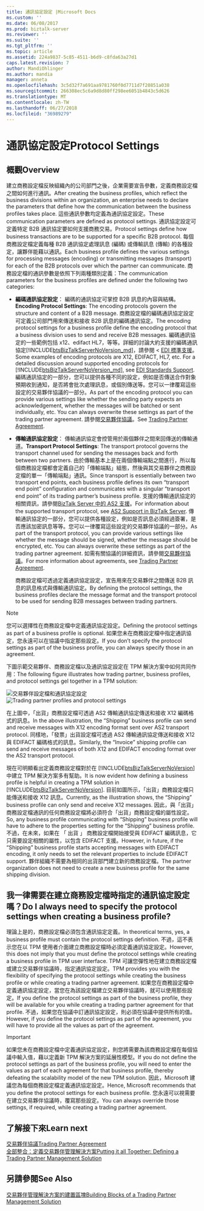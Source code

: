 ```yaml
---
title: 通訊協定設定 |Microsoft Docs
ms.custom: ''
ms.date: 06/08/2017
ms.prod: biztalk-server
ms.reviewer: ''
ms.suite: ''
ms.tgt_pltfrm: ''
ms.topic: article
ms.assetid: 224a9837-5c85-4511-b6d9-c8fda63a27d1
caps.latest.revision: 7
author: MandiOhlinger
ms.author: mandia
manager: anneta
ms.openlocfilehash: 3c5d32f7a691aa9781760f0d7711d7f20851a038
ms.sourcegitcommit: 266308ec5c6a9d8d80ff298ee6051b4843c5d626
ms.translationtype: MT
ms.contentlocale: zh-TW
ms.lasthandoff: 06/27/2018
ms.locfileid: "36989279"
---
```

# <a name="protocol-settings"></a><span data-ttu-id="65050-102">通訊協定設定</span><span class="sxs-lookup"><span data-stu-id="65050-102">Protocol Settings</span></span>
## <a name="overview"></a><span data-ttu-id="65050-103">概觀</span><span class="sxs-lookup"><span data-stu-id="65050-103">Overview</span></span>
<span data-ttu-id="65050-104">建立商務設定檔反映組織內的公司部門之後，企業需要宣告參數，定義商務設定檔之間如何進行通訊。</span><span class="sxs-lookup"><span data-stu-id="65050-104">After creating the business profiles, which reflect the business divisions within an organization, an enterprise needs to declare the parameters that define how the communication between the business profiles takes place.</span></span> <span data-ttu-id="65050-105">這些通訊參數均定義為通訊協定設定。</span><span class="sxs-lookup"><span data-stu-id="65050-105">These communication parameters are defined as protocol settings.</span></span> <span data-ttu-id="65050-106">通訊協定設定可定義特定 B2B 通訊協定要如何支援商務交易。</span><span class="sxs-lookup"><span data-stu-id="65050-106">Protocol settings define how business transactions are to be supported for a specific B2B protocol.</span></span> <span data-ttu-id="65050-107">每個商務設定檔定義每種 B2B 通訊協定處理訊息 (編碼) 或傳輸訊息 (傳輸) 的各種設定，讓夥伴能藉以通訊。</span><span class="sxs-lookup"><span data-stu-id="65050-107">Each business profile defines the various settings for processing messages (encoding) or transmitting messages (transport) for each of the B2B protocols over which the partner can communicate.</span></span> <span data-ttu-id="65050-108">商務設定檔的通訊參數是依照下列兩種類別定義：</span><span class="sxs-lookup"><span data-stu-id="65050-108">The communication parameters for the business profiles are defined under the following two categories:</span></span>  
  
- <span data-ttu-id="65050-109">**編碼通訊協定設定**： 編碼的通訊協定可掌控 B2B 訊息的內容與結構。</span><span class="sxs-lookup"><span data-stu-id="65050-109">**Encoding Protocol Settings**: The encoding protocols govern the structure and content of a B2B message.</span></span> <span data-ttu-id="65050-110">商務設定檔的編碼通訊協定設定可定義公司部門用來傳送和接收 B2B 訊息的編碼通訊協定。</span><span class="sxs-lookup"><span data-stu-id="65050-110">The encoding protocol settings for a business profile define the encoding protocol that a business division uses to send and receive B2B messages.</span></span> <span data-ttu-id="65050-111">編碼通訊協定的一些範例包括 x12、edifact HL7，等等。詳細的討論大約支援的編碼通訊協定[!INCLUDE[btsBizTalkServerNoVersion_md](../includes/btsbiztalkservernoversion-md.md)]，請參閱 < [EDI 標準支援](../core/edi-standards-support.md)。</span><span class="sxs-lookup"><span data-stu-id="65050-111">Some examples of encoding protocols are X12, EDIFACT, HL7, etc. For a detailed discussion around supported encoding protocols for [!INCLUDE[btsBizTalkServerNoVersion_md](../includes/btsbiztalkservernoversion-md.md)], see [EDI Standards Support](../core/edi-standards-support.md).</span></span> <span data-ttu-id="65050-112">編碼通訊協定的一部分，您可以提供各種不同的設定，例如是否傳送合作對象預期收到通知，是否將會批次處理訊息，或個別傳送等。您可以一律覆寫這些設定的交易夥伴協議的一部分。</span><span class="sxs-lookup"><span data-stu-id="65050-112">As part of the encoding protocol you can provide various settings like whether the sending party expects an acknowledgement, whether the messages will be batched or sent individually, etc. You can always overwrite these settings as part of the trading partner agreement.</span></span> <span data-ttu-id="65050-113">請參閱[交易夥伴協議](../core/trading-partner-agreement.md)。</span><span class="sxs-lookup"><span data-stu-id="65050-113">See [Trading Partner Agreement](../core/trading-partner-agreement.md).</span></span>  
  
- <span data-ttu-id="65050-114">**傳輸通訊協定設定**： 傳輸通訊協定會控管用於兩個夥伴之間來回傳送的傳輸通道。</span><span class="sxs-lookup"><span data-stu-id="65050-114">**Transport Protocol Settings**: The transport protocol governs the transport channel used for sending the messages back and forth between two partners.</span></span> <span data-ttu-id="65050-115">由於傳輸基本上是在兩個傳輸端點之間進行，所以每個商務設定檔都會定義自己的「傳輸端點」組態，然後與其交易夥伴之商務設定檔的單一「傳輸端點」通訊。</span><span class="sxs-lookup"><span data-stu-id="65050-115">Since transport is essentially between two transport end points, each business profile defines its own “transport end point” configuration and communicates with a singular “transport end point” of its trading partner’s business profile.</span></span> <span data-ttu-id="65050-116">支援的傳輸通訊協定的相關資訊，請參閱[BizTalk Server 中的 AS2 支援](../core/as2-support-in-biztalk-server.md)。</span><span class="sxs-lookup"><span data-stu-id="65050-116">For information about the supported transport protocol, see [AS2 Support in BizTalk Server](../core/as2-support-in-biztalk-server.md).</span></span> <span data-ttu-id="65050-117">傳輸通訊協定的一部分，您可以提供各種設定，例如是否訊息必須經過簽署，是否應該加密訊息等等。您可以一律覆寫這些設定的交易夥伴協議的一部分。</span><span class="sxs-lookup"><span data-stu-id="65050-117">As part of the transport protocol, you can provide various settings like whether the message should be signed, whether the message should be encrypted, etc. You can always overwrite these settings as part of the trading partner agreement.</span></span> <span data-ttu-id="65050-118">如需有關協議的詳細資訊，請參閱[交易夥伴協議](../core/trading-partner-agreement.md)。</span><span class="sxs-lookup"><span data-stu-id="65050-118">For more information about agreements, see [Trading Partner Agreement](../core/trading-partner-agreement.md).</span></span>  
  
  <span data-ttu-id="65050-119">商務設定檔可透過定義通訊協定設定，宣告用來在交易夥伴之間傳送 B2B 訊息的訊息格式與傳輸通訊協定。</span><span class="sxs-lookup"><span data-stu-id="65050-119">By defining the protocol settings, the business profiles declare the message format and the transport protocol to be used for sending B2B messages between trading partners.</span></span>  
  
> [!NOTE]
>  <span data-ttu-id="65050-120">您可以選擇性在商務設定檔中定義通訊協定設定。</span><span class="sxs-lookup"><span data-stu-id="65050-120">Defining the protocol settings as part of a business profile is optional.</span></span> <span data-ttu-id="65050-121">如果您未在商務設定檔中指定通訊協定，您永遠可以在協議中指定那些設定。</span><span class="sxs-lookup"><span data-stu-id="65050-121">If you don’t specify the protocol settings as part of the business profile, you can always specify those in an agreement.</span></span>  
  
 <span data-ttu-id="65050-122">下圖示範交易夥伴、商務設定檔以及通訊協定設定在 TPM 解決方案中如何共同作用：</span><span class="sxs-lookup"><span data-stu-id="65050-122">The following figure illustrates how trading partner, business profiles, and protocol settings gel together in a TPM solution:</span></span>  
  
 <span data-ttu-id="65050-123">![交易夥伴設定檔和通訊協定設定](../core/media/protocolsettings.gif "ProtocolSettings")</span><span class="sxs-lookup"><span data-stu-id="65050-123">![Trading partner profiles and protocol settings](../core/media/protocolsettings.gif "ProtocolSettings")</span></span>  
  
 <span data-ttu-id="65050-124">在上圖中，「出貨」商務設定檔可透過 AS2 傳輸通訊協定傳送和接收 X12 編碼格式的訊息。</span><span class="sxs-lookup"><span data-stu-id="65050-124">In the above illustration, the “Shipping” business profile can send and receive messages with X12 encoding format sent over AS2 transport protocol.</span></span> <span data-ttu-id="65050-125">同樣地，「發票」出貨設定檔可透過 AS2 傳輸通訊協定傳送和接收 X12 與 EDIFACT 編碼格式的訊息。</span><span class="sxs-lookup"><span data-stu-id="65050-125">Similarly, the “Invoice” shipping profile can send and receive messages of both X12 and EDIFACT encoding format over the AS2 transport protocol.</span></span>  
  
 <span data-ttu-id="65050-126">現在可明顯看出定義商務設定檔對於在 [!INCLUDE[btsBizTalkServerNoVersion](../includes/btsbiztalkservernoversion-md.md)] 中建立 TPM 解決方案多有幫助。</span><span class="sxs-lookup"><span data-stu-id="65050-126">It is now evident how defining a business profile is helpful in creating a TPM solution in [!INCLUDE[btsBizTalkServerNoVersion](../includes/btsbiztalkservernoversion-md.md)].</span></span> <span data-ttu-id="65050-127">目前如圖所示，「出貨」商務設定檔只能傳送和接收 X12 訊息。</span><span class="sxs-lookup"><span data-stu-id="65050-127">Currently, as the illustration shows, the “Shipping” business profile can only send and receive X12 messages.</span></span> <span data-ttu-id="65050-128">因此，與「出貨」商務設定檔通訊的任何商務設定檔將必須符合「出貨」商務設定檔的屬性設定。</span><span class="sxs-lookup"><span data-stu-id="65050-128">So, any business profile communicating with “Shipping” business profile will have to adhere to the properties setting for the “Shipping” business profile.</span></span> <span data-ttu-id="65050-129">不過，在未來，如果在 「 出貨 」 商務設定檔開始接受與 EDIFACT 編碼訊息，它只需要設定相關的屬性，以包含 EDIFACT 支援。</span><span class="sxs-lookup"><span data-stu-id="65050-129">However, in future, if the “Shipping” business profile starts accepting messages with EDIFACT encoding, it only needs to set the relevant properties to include EDIFACT support.</span></span> <span data-ttu-id="65050-130">夥伴組織不需要為相同的出貨部門建立新的商務設定檔。</span><span class="sxs-lookup"><span data-stu-id="65050-130">The partner organization does not need to create a new business profile for the same shipping division.</span></span>  
  
## <a name="do-i-always-need-to-specify-the-protocol-settings-when-creating-a-business-profile"></a><span data-ttu-id="65050-131">我一律需要在建立商務設定檔時指定的通訊協定設定嗎？</span><span class="sxs-lookup"><span data-stu-id="65050-131">Do I always need to specify the protocol settings when creating a business profile?</span></span>  
 <span data-ttu-id="65050-132">理論上是的，商務設定檔必須包含通訊協定定義。</span><span class="sxs-lookup"><span data-stu-id="65050-132">In theoretical terms, yes, a business profile must contain the protocol settings definition.</span></span> <span data-ttu-id="65050-133">不過，這不表示您在以 TPM 使用者介面建立商務設定檔時必須定義通訊協定設定。</span><span class="sxs-lookup"><span data-stu-id="65050-133">However, this does not imply that you must define the protocol settings while creating a business profile in TPM user interface.</span></span> <span data-ttu-id="65050-134">TPM 可讓您彈性地在建立商務設定檔或建立交易夥伴協議時，指定通訊協定設定。</span><span class="sxs-lookup"><span data-stu-id="65050-134">TPM provides you with the flexibility of specifying the protocol settings while creating the business profile or while creating a trading partner agreement.</span></span> <span data-ttu-id="65050-135">如果您在商務設定檔中定義通訊協定設定，當您在為該設定檔建立交易夥伴協議時，就可以使用那些設定。</span><span class="sxs-lookup"><span data-stu-id="65050-135">If you define the protocol settings as part of the business profile, they will be available for you while creating a trading partner agreement for that profile.</span></span> <span data-ttu-id="65050-136">不過，如果您在協議中訂通訊協定設定，則必須在協議中提供所有的值。</span><span class="sxs-lookup"><span data-stu-id="65050-136">However, if you define the protocol settings as part of the agreement, you will have to provide all the values as part of the agreement.</span></span>  
  
> [!IMPORTANT]
>  <span data-ttu-id="65050-137">如果您未在商務設定檔中定義通訊協定設定，則您將需要為該商務設定檔在每個協議中輸入值，藉以定義新 TPM 解決方案的延展性模型。</span><span class="sxs-lookup"><span data-stu-id="65050-137">If you do not define the protocol settings as part of the business profile, you will need to enter the values as part of each agreement for that business profile, thereby defeating the scalability model of the new TPM solution.</span></span> <span data-ttu-id="65050-138">因此，Microsoft 建議您為每個商務設定檔定義通訊協定設定。</span><span class="sxs-lookup"><span data-stu-id="65050-138">Hence, Microsoft recommends that you define the protocol settings for each business profile.</span></span> <span data-ttu-id="65050-139">您永遠可以視需要在建立交易夥伴協議時，覆寫那些設定。</span><span class="sxs-lookup"><span data-stu-id="65050-139">You can always override those settings, if required, while creating a trading partner agreement.</span></span>  

## <a name="learn-next"></a><span data-ttu-id="65050-140">了解接下來</span><span class="sxs-lookup"><span data-stu-id="65050-140">Learn next</span></span>
[<span data-ttu-id="65050-141">交易夥伴協議</span><span class="sxs-lookup"><span data-stu-id="65050-141">Trading Partner Agreement</span></span>](../core/trading-partner-agreement.md)  
[<span data-ttu-id="65050-142">全部整合：定義交易夥伴管理解決方案</span><span class="sxs-lookup"><span data-stu-id="65050-142">Putting it all Together: Defining a Trading Partner Management Solution</span></span>](../core/putting-it-all-together-defining-a-trading-partner-management-solution.md)  
  
## <a name="see-also"></a><span data-ttu-id="65050-143">另請參閱</span><span class="sxs-lookup"><span data-stu-id="65050-143">See Also</span></span>  
 [<span data-ttu-id="65050-144">交易夥伴管理解決方案的建置區塊</span><span class="sxs-lookup"><span data-stu-id="65050-144">Building Blocks of a Trading Partner Management Solution</span></span>](../core/building-blocks-of-a-trading-partner-management-solution.md)
